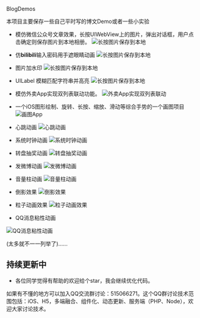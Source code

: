 BlogDemos

本项目主要保存一些自己平时写的博文Demo或者一些小实验







- 模仿微信公众号文章效果，长按UIWebView上的图片，弹出对话框，用户点击确定则保存图片到本地相册。
    ![长按图片保存到本地](https://github.com/FantasticLBP/BlogDemos/raw/master/image/QQ20180610-235159@2x.png)

- 仿**bilibili**输入密码用手遮眼睛动画
    ![长按图片保存到本地](https://github.com/FantasticLBP/BlogDemos/blob/master/image/QQ20180610-235258-HD.gif?raw=true)

- 图片加水印
    ![长按图片保存到本地](https://raw.githubusercontent.com/FantasticLBP/BlogDemos/master/image/QQ20180610-235342%402x.png)


-  UILabel 模糊匹配字符串并高亮
    ![长按图片保存到本地](https://github.com/FantasticLBP/BlogDemos/blob/master/image/QQ20180610-235439@2x.png?raw=true)

- 模仿外卖App实现双列表联动功能。
    ![外卖App实现双列表联动](https://github.com/FantasticLBP/BlogDemos/raw/master/image/QQ20180610-235402@2x.png)
-  一个iOS图形绘制、旋转、长按、缩放、滑动等综合手势的一个画图项目
  ![画图App](https://raw.githubusercontent.com/FantasticLBP/BlogDemos/master/image/屏幕快照%202018-01-02%20下午10.12.57.png)

-  心跳动画
     ![心跳动画](https://github.com/FantasticLBP/BlogDemos/raw/master/image/2018-01-10%2022_56_34.gif)

- 系统时钟动画
        ![系统时钟动画](https://github.com/FantasticLBP/BlogDemos/raw/master/image/2018-01-10%2023_23_06.gif)

-  转盘抽奖动画
    ![转盘抽奖动画](https://raw.githubusercontent.com/FantasticLBP/BlogDemos/master/image/抽奖转盘动画.gif)


-  发微博动画
     ![发微博动画](https://fantasticlbp.gitbooks.io/knowledge-kit/content/assets/QQ20180610-225937-HD.gif)

-  音量柱动画
     ![音量柱动画](https://fantasticlbp.gitbooks.io/knowledge-kit/content/assets/QmW9ACfS9P5orau43H7gxuxsU4RVMDPD7mPnDKq4pgLmzr.gif)


-  倒影效果
     ![倒影效果](https://fantasticlbp.gitbooks.io/knowledge-kit/content/assets/QmQrU8UxSytnKbWcDVpY5mdy6kmiSHpzyqwt8GykWKNEY2.png)

-  粒子动画效果
     ![粒子动画效果](https://fantasticlbp.gitbooks.io/knowledge-kit/assets/QQ20180610-235637-HD.gif)


-  QQ消息粘性动画

![QQ消息粘性动画](https://fantasticlbp.gitbooks.io/knowledge-kit/content/assets/QmUhGFJgxj6ofpvZp6MK3bqaH2hLgq9vfKsnwDmMisahGu.gif)

(太多就不一一列举了)......
 

 ## 持续更新中

* 各位同学觉得有帮助的欢迎给个star，我会继续优化代码。

如果有不懂的地方可以加入QQ交流群讨论：515066271。这个QQ群讨论技术范围包括：iOS、H5，多端融合、组件化、动态更新、服务端（PHP、Node），欢迎大家讨论技术。
